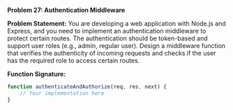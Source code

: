 **Problem 27: Authentication Middleware**

**Problem Statement:**
You are developing a web application with Node.js and Express, and you need to implement an authentication middleware to protect certain routes. The authentication should be token-based and support user roles (e.g., admin, regular user). Design a middleware function that verifies the authenticity of incoming requests and checks if the user has the required role to access certain routes.

**Function Signature:**
```javascript
function authenticateAndAuthorize(req, res, next) {
    // Your implementation here
}
```